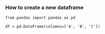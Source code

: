 ### How to create a new dataframe
```
from pandas import pandas as pd

df = pd.DataFrame(columns=['A', 'B', 'C'])
```
